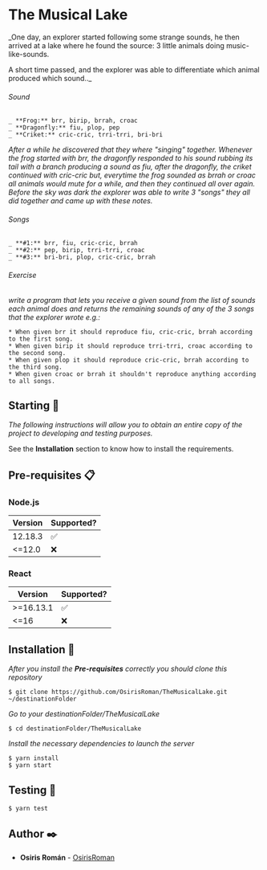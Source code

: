 # The Musical Lake

_One day, an explorer started following some strange sounds, he then arrived at a lake where he found the source: 3 little animals doing music-like-sounds.

A short time passed, and the explorer was able to differentiate which animal produced which sound.._

###### Sound

    _ **Frog:** brr, birip, brrah, croac
    _ **Dragonfly:** fiu, plop, pep 
    _ **Criket:** cric-cric, trri-trri, bri-bri

_After a while he discovered that they where "singing" together. Whenever the frog started with brr, the dragonfly responded to his sound rubbing its tail with a branch producing a sound as fiu, after the dragonfly, the criket continued with cric-cric but, everytime the frog sounded as brrah or croac all animals would mute for a while, and then they continued all over again. Before the sky was dark the explorer was able to write 3 "songs" they all did together and came up with these notes._

###### Songs

    _ **#1:** brr, fiu, cric-cric, brrah
    _ **#2:** pep, birip, trri-trri, croac 
    _ **#3:** bri-bri, plop, cric-cric, brrah

###### Exercise

_write a program that lets you receive a given sound from the list of sounds each animal does and returns the remaining sounds of any of the 3 songs that the explorer wrote e.g.:_

    * When given brr it should reproduce fiu, cric-cric, brrah according to the first song.
    * When given birip it should reproduce trri-trri, croac according to the second song.
    * When given plop it should reproduce cric-cric, brrah according to the third song.
    * When given croac or brrah it shouldn't reproduce anything according to all songs.

## Starting 🚀

_The following instructions will allow you to obtain an entire copy of the project to developing and testing purposes._

See the **Installation** section to know how to install the requirements.

## Pre-requisites 📋

### Node.js

| Version | Supported?         |
| ------- | ------------------ |
| 12.18.3 | :white_check_mark: |
| <=12.0  | :x:                |

### React

| Version   | Supported?         |
| --------- | ------------------ |
| >=16.13.1 | :white_check_mark: |
| <=16      | :x:                |

## Installation 🔧

_After you install the **Pre-requisites** correctly you should clone this repository_

```
$ git clone https://github.com/OsirisRoman/TheMusicalLake.git ~/destinationFolder
```

_Go to your destinationFolder/TheMusicalLake_

```
$ cd destinationFolder/TheMusicalLake
```

_Install the necessary dependencies to launch the server_

```
$ yarn install
$ yarn start
```

## Testing :crystal_ball:

```
$ yarn test
```

## Author ✒️

- **Osiris Román** - [OsirisRoman](https://github.com/OsirisRoman)
